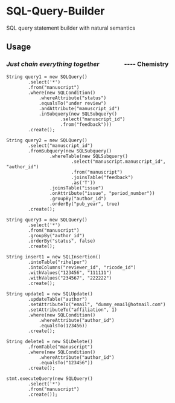 # SQL-Query-Builder
SQL query statement builder with natural semantics

Usage
----
### *Just chain everything together* &nbsp; &nbsp; &nbsp; &nbsp; &nbsp; &nbsp; &nbsp; &nbsp; ---- Chemistry

	String query1 = new SQLQuery()
			.select('*')
			.from("manuscript")
			.where(new SQLCondition()
				.whereAttribute("status")
				.equalsTo("under review")
				.andAttribute("manuscript_id")
				.inSubquery(new SQLSubquery()
						.select("manuscript_id")
						.from("feedback")))
			.create();
		
	String query2 = new SQLQuery()
			.select("manuscript_id")
			.fromSubquery(new SQLSubquery()
					.whereTable(new SQLSubquery()
							.select("manuscript.manuscript_id", "author_id")
							.from("manuscript")
							.joinsTable("feedback")
							.as('T'))
					.joinsTable("issue")
					.onAttribute("issue", "period_number"))
					.groupBy("author_id")
					.orderBy("pub_year", true)
			.create();
	
	String query3 = new SQLQuery()
			.select('*')
			.from("manuscript")
			.groupBy("author_id")
			.orderBy("status", false)
			.create();
				
	String insert1 = new SQLInsertion()
			.intoTable("rihelper")
			.intoColumns("reviewer_id", "ricode_id")
			.withValues("123456", "111111")
			.withValues("234567", "222222")
			.create();

	String update1 = new SQLUpdate()
			.updateTable("author")
			.setAttributeTo("email", "dummy_email@hotmail.com")
			.setAttributeTo("affiliation", 1)
			.where(new SQLCondition()
				.whereAttribute("author_id")
				.equalsTo(123456))
			.create();

	String delete1 = new SQLDelete()
			.fromTable("manuscript")
			.where(new SQLCondition()
				.whereAttribute("author_id")
				.equalsTo("123456"))
			.create();

	stmt.executeQuery(new SQLQuery()
			.select('*')
			.from("manuscript")
			.create());